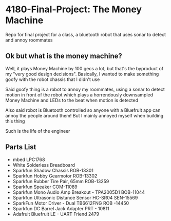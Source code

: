 # 4180-Final-Project: The Money Machine
Repo for final project for a class, a bluetooth robot that uses sonar to detect and annoy roommates

## Ok but what is the money machine?

Well, it plays Money Machine by 100 gecs a lot, but that's the byproduct of my "very good design decisions". Basically, I wanted to make something goofy with the robot chassis that I didn't use

Said goofy thing is a robot to annoy my roommates, using a sonar to detect motion in front of the robot which plays a horrendously downsampled Money Machine and LEDs to the beat when motion is detected

Also said robot is Bluetooth controlled so anyone with a Bluefruit app can annoy the people around them!
But I mainly annoyed myself when building this thing

Such is the life of the engineer

## Parts List

* mbed LPC1768
* White Solderless Breadboard
* Sparkfun Shadow Chassis ROB-13301
* Sparkfun Hobby Gearmotor ROB-13302
* Sparkfun Rubber Tire Pair, 65mm ROB-13259
* Sparkfun Speaker COM-11089
* Sparkfun Mono Audio Amp Breakout - TPA2005D1 BOB-11044
* Sparkfun Ultrasonic Distance Sensor HC-SR04 SEN-15569
* SparkFun Motor Driver - Dual TB6612FNG ROB -14450
* Sparkfun DC Barrel Jack Adapter PRT - 10811
* Adafruit Bluefruit LE - UART Friend 2479

